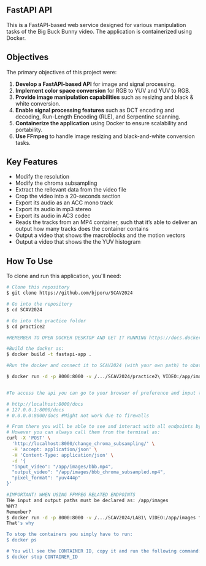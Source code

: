 ## FastAPI API

This is a FastAPI-based web service designed for various manipulation tasks of the Big Buck Bunny video.
The application is containerized using Docker.

## Objectives 
The primary objectives of this project were:
1. **Develop a FastAPI-based API** for image and signal processing.
2. **Implement color space conversion** for RGB to YUV and YUV to RGB.
3. **Provide image manipulation capabilities** such as resizing and black & white conversion.
4. **Enable signal processing features** such as DCT encoding and decoding, Run-Length Encoding (RLE), and Serpentine scanning.
5. **Containerize the application** using Docker to ensure scalability and portability.
6. **Use FFmpeg** to handle image resizing and black-and-white conversion tasks.

## Key Features

* Modify the resolution
* Modify the chroma subsampling
* Extract the rellevant data from the video file
* Crop the video into a 20-seconds section
* Export its audio as an ACC mono track
* Export its audio in mp3 stereo
* Export its audio in AC3 codec
* Reads the tracks from an MP4 container, such that it’s able to deliver an output how many tracks does the container contains
* Output a video that shows the macroblocks and the motion vectors
* Output a video that shows the the YUV histogram

## How To Use

To clone and run this application, you'll need: 
```bash
# Clone this repository
$ git clone https://github.com/bjporu/SCAV2024

# Go into the repository
$ cd SCAV2024

# Go into the practice folder
$ cd practice2

#REMEMBER TO OPEN DOCKER DESKTOP AND GET IT RUNNING https://docs.docker.com/desktop

#Build the docker as:
$ docker build -t fastapi-app .     

#Run the docker and connect it to SCAV2024 (with your own path) to obatin access the video bbb.mp4 in LAB1 VIDEO. All resizing or Black and White operation results will be stored in that same folder.

$ docker run -d -p 8000:8000 -v /.../SCAV2024/practice2\ VIDEO:/app/images fastapi-app


#To access the api you can go to your browser of preference and input the following link

# http://localhost:8000/docs
# 127.0.0.1:8000/docs
# 0.0.0.0:8000/docs #Might not work due to firewalls

# From there you will be able to see and interact with all endpoints by clicking on "Try it out".
# However you can always call them from the terminal as:
curl -X 'POST' \
  'http://localhost:8000/change_chroma_subsampling/' \
  -H 'accept: application/json' \
  -H 'Content-Type: application/json' \
  -d '{
  "input_video": "/app/images/bbb.mp4",
  "output_video": "/app/images/bbb_chroma_subsampled.mp4",
  "pixel_format": "yuv444p"
}'

#IMPORTANT! WHEN USING FFMPEG RELATED ENDPOINTS
THe input and output paths must be declared as: /app/images
WHY?
Remember? 
$ docker run -d -p 8000:8000 -v /.../SCAV2024/LAB1\ VIDEO:/app/images fastapi-app
That's why

To stop the containers you simply have to run:
$ docker ps

# You will see the CONTAINER ID, copy it and run the following command:
$ docker stop CONTAINER_ID

```
